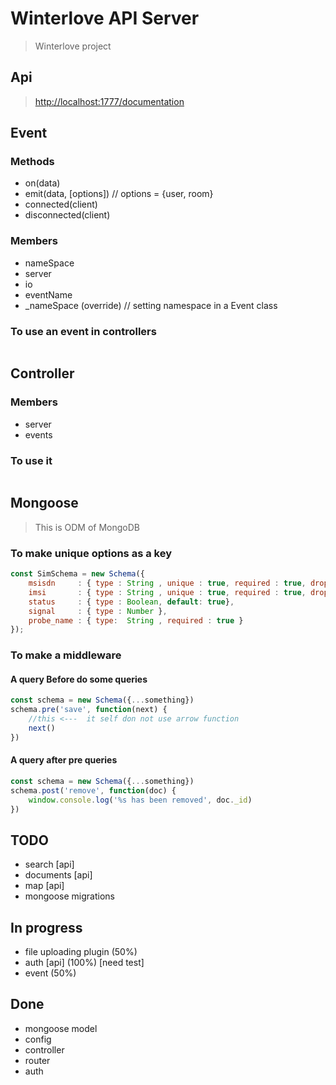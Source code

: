 # Winterlove API Server

> Winterlove project

## Api
> [http://localhost:1777/documentation](http://localhost:1777/documentation)

## Event
### Methods
 * on(data)
 * emit(data, [options]) // options = {user, room}
 * connected(client)
 * disconnected(client)
### Members
 * nameSpace
 * server
 * io
 * eventName
 * _nameSpace (override) // setting namespace in a Event class
### To use an event in controllers
```javascript

```

## Controller
### Members
 * server
 * events
### To use it
```javascript
```

## Mongoose  
> This is ODM of MongoDB

### To make unique options as a key
```javascript
const SimSchema = new Schema({
    msisdn     : { type : String , unique : true, required : true, dropDups: true },
    imsi       : { type : String , unique : true, required : true, dropDups: true },
    status     : { type : Boolean, default: true},
    signal     : { type : Number },
    probe_name : { type:  String , required : true }
});
```

### To make a middleware
#### A query Before do some queries
```javascript
const schema = new Schema({...something})
schema.pre('save', function(next) {
    //this <---  it self don not use arrow function
    next()
})
```
#### A query after pre queries
```javascript
const schema = new Schema({...something})
schema.post('remove', function(doc) {
    window.console.log('%s has been removed', doc._id)
})
```

## TODO
* search [api]
* documents [api]
* map [api]
* mongoose migrations
## In progress
* file uploading plugin (50%)
* auth [api] (100%) [need test]
* event (50%)
## Done
* mongoose model
* config
* controller
* router
* auth

